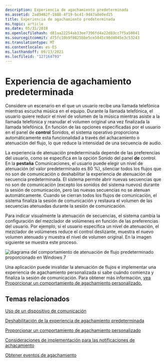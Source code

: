 ```yaml
---
description: Experiencia de agachamiento predeterminada
ms.assetid: 2ad9482f-1888-4f19-bc41-9d47a8e0ed15
title: Experiencia de agachamiento predeterminada
ms.topic: article
ms.date: 05/31/2018
ms.openlocfilehash: d81aa22254ab33ee7396fd4a22d83cc7f5a58041
ms.sourcegitcommit: d75fc10b9f0825bbe5ce5045c90d4045e3c53243
ms.translationtype: MT
ms.contentlocale: es-ES
ms.lasthandoff: 09/13/2021
ms.locfileid: "127164793"
---
```

# <a name="default-ducking-experience"></a>Experiencia de agachamiento predeterminada

Considere un escenario en el que un usuario recibe una llamada telefónica mientras escucha música en el equipo. Durante la llamada telefónica, el usuario quiere reducir el nivel de volumen de la música mientras asiste a la llamada telefónica y reanudar el volumen original una vez finalizada la llamada telefónica. En función de las opciones especificadas por el usuario en el panel  de  **control** Sonidos, el sistema operativo proporciona automáticamente esta funcionalidad a través del achacamiento o atenuación del flujo, lo que reduce la intensidad de una secuencia de audio.

La experiencia de atenuación predeterminada depende de las preferencias del usuario, como se especifica en la opción Sonido del panel **de** control. En la **pestaña** Comunicaciones, el usuario puede elegir un nivel de atenuación (el valor predeterminado es 80 %), silenciar todos los flujos que no son de comunicación o deshabilitar la experiencia de atenuación de secuencia predeterminada. El sistema permite abrir nuevas secuencias que no son de comunicación (excepto los sonidos del sistema nuevos) durante la sesión de comunicación, pero las nuevas secuencias no se atenuan automáticamente. Cuando se cierran todos los flujos de comunicación, el sistema finaliza la sesión de comunicación y restaura el volumen de las secuencias atenuadas durante la sesión de comunicación.

Para indicar visualmente la atenuación de secuencias, el sistema cambia la configuración del mezclador de volúmenes en función de las preferencias del usuario. Por ejemplo, si el usuario especifica un nivel de atenuación, el mezclador de volúmenes reduce el control deslizante, muestra el nuevo volumen atenuado y muestra el nivel de volumen original. En la imagen siguiente se muestra este proceso.

![diagrama del comportamiento de atenuación de flujo predeterminado proporcionado en Windows 7](images/stream-aatenuation.jpg)

Una aplicación puede invalidar la atenuación de flujos e implementar una experiencia de agachamiento personalizada si sabe cuándo comienza y finaliza la sesión de comunicación. Para obtener más información, [vea Proporcionar un comportamiento de agachamiento personalizado.](providing-a-custom-ducking-experience.md)

## <a name="related-topics"></a>Temas relacionados

<dl> <dt>

[Uso de un dispositivo de comunicación](using-the-communication-device.md)
</dt> <dt>

[Deshabilitación de la experiencia de agachamiento predeterminada](disabling-the-ducking-experience.md)
</dt> <dt>

[Proporcionar un comportamiento de agachamiento personalizado](providing-a-custom-ducking-experience.md)
</dt> <dt>

[Consideraciones de implementación para las notificaciones de achacamiento](handling-audio-ducking-events-from-communication-devices.md)
</dt> <dt>

[Obtener eventos de agachamiento](getting-ducking-events-from-a-communication-device.md)
</dt> </dl>

 

 




